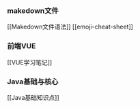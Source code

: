 ### makedown文件
[[Makedown文件语法]]
[[emoji-cheat-sheet]]

### 前端VUE
[[VUE学习笔记]]

### Java基础与核心
[[Java基础知识点]]